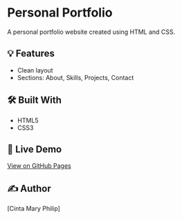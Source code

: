 # Personal Portfolio

A personal portfolio website created using HTML and CSS.

## 💡 Features
- Clean layout
- Sections: About, Skills, Projects, Contact

## 🛠️ Built With
- HTML5
- CSS3

## 📌 Live Demo
[View on GitHub Pages](https://cintamaryphilip.github.io/Personal-Portfolio/)

## ✍️ Author
[Cinta Mary Philip]

